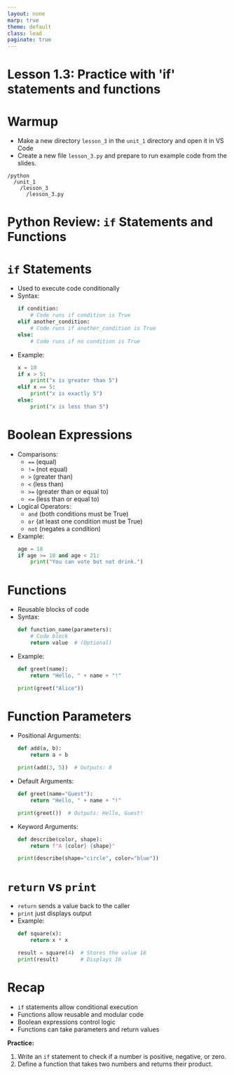 ```yaml
---
layout: none
marp: true
theme: default
class: lead
paginate: true
---
```


<!-- headingDivider: 1 -->
<!-- backgroundColor: black -->
<!-- class: invert -->

# Lesson 1.3: Practice with 'if' statements and functions

# **Warmup**


- Make a new directory `lesson_3` in the `unit_1` directory and open it in VS Code
- Create a new file `lesson_3.py` and prepare to run example code from the slides.

```text
/python
  /unit_1
    /lesson_3
      /lesson_3.py
```
  

# Python Review: `if` Statements and Functions


# `if` Statements

- Used to execute code conditionally
- Syntax:
  ```python
  if condition:
      # Code runs if condition is True
  elif another_condition:
      # Code runs if another_condition is True
  else:
      # Code runs if no condition is True
  ```
- Example:
  ```python
  x = 10
  if x > 5:
      print("x is greater than 5")
  elif x == 5:
      print("x is exactly 5")
  else:
      print("x is less than 5")
  ```

# Boolean Expressions

- Comparisons:
  - `==` (equal)
  - `!=` (not equal)
  - `>` (greater than)
  - `<` (less than)
  - `>=` (greater than or equal to)
  - `<=` (less than or equal to)
- Logical Operators:
  - `and` (both conditions must be True)
  - `or` (at least one condition must be True)
  - `not` (negates a condition)
- Example:
  ```python
  age = 18
  if age >= 18 and age < 21:
      print("You can vote but not drink.")
  ```

# Functions

- Reusable blocks of code
- Syntax:
  ```python
  def function_name(parameters):
      # Code block
      return value  # (Optional)
  ```
- Example:
  ```python
  def greet(name):
      return "Hello, " + name + "!"
  
  print(greet("Alice"))
  ```

# Function Parameters

- Positional Arguments:
  ```python
  def add(a, b):
      return a + b
  
  print(add(3, 5))  # Outputs: 8
  ```
- Default Arguments:
  ```python
  def greet(name="Guest"):
      return "Hello, " + name + "!"
  
  print(greet())  # Outputs: Hello, Guest!
  ```
- Keyword Arguments:
  ```python
  def describe(color, shape):
      return f"A {color} {shape}"
  
  print(describe(shape="circle", color="blue"))
  ```
# `return` vs `print`

- `return` sends a value back to the caller
- `print` just displays output
- Example:
  ```python
  def square(x):
      return x * x
  
  result = square(4)  # Stores the value 16
  print(result)       # Displays 16
  ```

# Recap

- `if` statements allow conditional execution
- Functions allow reusable and modular code
- Boolean expressions control logic
- Functions can take parameters and return values

**Practice:**
1. Write an `if` statement to check if a number is positive, negative, or zero.
2. Define a function that takes two numbers and returns their product.


